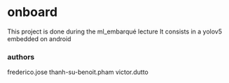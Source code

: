 # onboard

This project is done during the ml_embarqué lecture
It consists in a yolov5 embedded on android

### authors
frederico.jose 
thanh-su-benoit.pham
victor.dutto